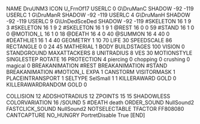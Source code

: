 NAME DruUNM3
ICON U_FrnOf17
USERLC 			0 G\DruManC SHADOW -92 -119
USERLC 			1 G\DruManR SHADOW -92 -119
USERLC 			4 G\DruManH SHADOW -92 -119
USERLC 			9 G\UnDedSceDed SHADOW -92 -119
#SKELETON               16 1 9 3
#SKELETON               16 1 9 2
#SKELETON               16 1 9 1
@REST      16 0 0 59
#STAND     16 1 0 0
@MOTION_L  16 1 0 18
@DEATH     16 4 0 40
@SUMMON     16 4 40 0 
#DEATHLIE1 16 1 4 40
GEOMETRY 1 10 70
LIFE     30
SPEEDSCALE 86
RECTANGLE 0 0 24 45
MATHERIAL 1 BODY
BUILDSTAGES 100
VISION 0
STANDGROUND
MAXATTACKERS 8
UNITRADIUS 8
VES 30
MOTIONSTYLE SINGLESTEP
ROTATE 16
PROTECTION 4 piercing 0 chopping 0 crushing 0 magical 0
BREAKANIMATION #REST
BREAKANIMATION #STAND
BREAKANIMATION #MOTION_L
EXPA 1
CANSTORM
VISITORMASK 1
PLACEINTRANSPORT 1
SELTYPE SelSmall 1 1
KILLERAWARD             GOLD 0
KILLERAWARDRANDOM       GOLD 0

COLLISION 12
ADDSHOTRADIUS 12
ZPOINTS 15 15
SHADOWLESS
COLORVARIATION 16
/SOUND 5 #DEATH death
ORDER_SOUND NullSound2
FASTCLICK_SOUND NullSound2
NOTSELECTABLE
TFACTOR FF808080
CANTCAPTURE
NO_HUNGRY
PortretDisable True
[END]
